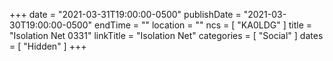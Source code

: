 +++
date = "2021-03-31T19:00:00-0500"
publishDate = "2021-03-30T19:00:00-0500"
endTime = ""
location = ""
ncs = [ "KA0LDG" ]
title = "Isolation Net 0331"
linkTitle = "Isolation Net"
categories = [ "Social" ]
dates = [ "Hidden" ]
+++
